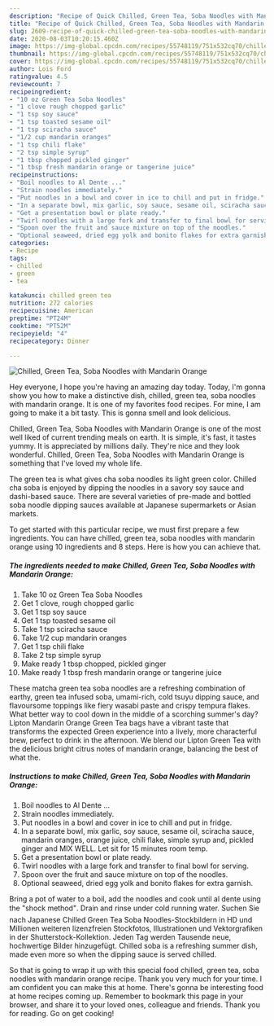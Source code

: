 ```yaml
---
description: "Recipe of Quick Chilled, Green Tea, Soba Noodles with Mandarin Orange"
title: "Recipe of Quick Chilled, Green Tea, Soba Noodles with Mandarin Orange"
slug: 2609-recipe-of-quick-chilled-green-tea-soba-noodles-with-mandarin-orange
date: 2020-08-03T10:20:15.460Z
image: https://img-global.cpcdn.com/recipes/55748119/751x532cq70/chilled-green-tea-soba-noodles-with-mandarin-orange-recipe-main-photo.jpg
thumbnail: https://img-global.cpcdn.com/recipes/55748119/751x532cq70/chilled-green-tea-soba-noodles-with-mandarin-orange-recipe-main-photo.jpg
cover: https://img-global.cpcdn.com/recipes/55748119/751x532cq70/chilled-green-tea-soba-noodles-with-mandarin-orange-recipe-main-photo.jpg
author: Lois Ford
ratingvalue: 4.5
reviewcount: 7
recipeingredient:
- "10 oz Green Tea Soba Noodles"
- "1 clove rough chopped garlic"
- "1 tsp soy sauce"
- "1 tsp toasted sesame oil"
- "1 tsp sciracha sauce"
- "1/2 cup mandarin oranges"
- "1 tsp chili flake"
- "2 tsp simple syrup"
- "1 tbsp chopped pickled ginger"
- "1 tbsp fresh mandarin orange or tangerine juice"
recipeinstructions:
- "Boil noodles to Al Dente ..."
- "Strain noodles immediately."
- "Put noodles in a bowl and cover in ice to chill and put in fridge."
- "In a separate bowl, mix garlic, soy sauce, sesame oil, sciracha sauce, mandarin oranges, orange juice, chili flake, simple syrup and, pickled ginger and MIX WELL. Let sit for 15 minutes room temp."
- "Get a presentation bowl or plate ready."
- "Twirl noodles with a large fork and transfer to final bowl for serving."
- "Spoon over the fruit and sauce mixture on top of the noodles."
- "Optional seaweed, dried egg yolk and bonito flakes for extra garnish."
categories:
- Recipe
tags:
- chilled
- green
- tea

katakunci: chilled green tea 
nutrition: 272 calories
recipecuisine: American
preptime: "PT24M"
cooktime: "PT52M"
recipeyield: "4"
recipecategory: Dinner

---
```



![Chilled, Green Tea, Soba Noodles with Mandarin Orange](https://img-global.cpcdn.com/recipes/55748119/751x532cq70/chilled-green-tea-soba-noodles-with-mandarin-orange-recipe-main-photo.jpg)

Hey everyone, I hope you're having an amazing day today. Today, I'm gonna show you how to make a distinctive dish, chilled, green tea, soba noodles with mandarin orange. It is one of my favorites food recipes. For mine, I am going to make it a bit tasty. This is gonna smell and look delicious.

Chilled, Green Tea, Soba Noodles with Mandarin Orange is one of the most well liked of current trending meals on earth. It is simple, it's fast, it tastes yummy. It is appreciated by millions daily. They're nice and they look wonderful. Chilled, Green Tea, Soba Noodles with Mandarin Orange is something that I've loved my whole life.

The green tea is what gives cha soba noodles its light green color. Chilled cha soba is enjoyed by dipping the noodles in a savory soy sauce and dashi-based sauce. There are several varieties of pre-made and bottled soba noodle dipping sauces available at Japanese supermarkets or Asian markets.


To get started with this particular recipe, we must first prepare a few ingredients. You can have chilled, green tea, soba noodles with mandarin orange using 10 ingredients and 8 steps. Here is how you can achieve that.

<!--inarticleads1-->

##### The ingredients needed to make Chilled, Green Tea, Soba Noodles with Mandarin Orange:

1. Take 10 oz Green Tea Soba Noodles
1. Get 1 clove, rough chopped garlic
1. Get 1 tsp soy sauce
1. Get 1 tsp toasted sesame oil
1. Take 1 tsp sciracha sauce
1. Take 1/2 cup mandarin oranges
1. Get 1 tsp chili flake
1. Take 2 tsp simple syrup
1. Make ready 1 tbsp chopped, pickled ginger
1. Make ready 1 tbsp fresh mandarin orange or tangerine juice


These matcha green tea soba noodles are a refreshing combination of earthy, green tea infused soba, umami-rich, cold tsuyu dipping sauce, and flavoursome toppings like fiery wasabi paste and crispy tempura flakes. What better way to cool down in the middle of a scorching summer&#39;s day? Lipton Mandarin Orange Green Tea bags have a vibrant taste that transforms the expected Green experience into a lively, more characterful brew, perfect to drink in the afternoon. We blend our Lipton Green Tea with the delicious bright citrus notes of mandarin orange, balancing the best of what the. 

<!--inarticleads2-->

##### Instructions to make Chilled, Green Tea, Soba Noodles with Mandarin Orange:

1. Boil noodles to Al Dente ...
1. Strain noodles immediately.
1. Put noodles in a bowl and cover in ice to chill and put in fridge.
1. In a separate bowl, mix garlic, soy sauce, sesame oil, sciracha sauce, mandarin oranges, orange juice, chili flake, simple syrup and, pickled ginger and MIX WELL. Let sit for 15 minutes room temp.
1. Get a presentation bowl or plate ready.
1. Twirl noodles with a large fork and transfer to final bowl for serving.
1. Spoon over the fruit and sauce mixture on top of the noodles.
1. Optional seaweed, dried egg yolk and bonito flakes for extra garnish.


Bring a pot of water to a boil, add the noodles and cook until al dente using the &#34;shock method&#34;. Drain and rinse under cold running water. Suchen Sie nach Japanese Chilled Green Tea Soba Noodles-Stockbildern in HD und Millionen weiteren lizenzfreien Stockfotos, Illustrationen und Vektorgrafiken in der Shutterstock-Kollektion. Jeden Tag werden Tausende neue, hochwertige Bilder hinzugefügt. Chilled soba is a refreshing summer dish, made even more so when the dipping sauce is served chilled. 

So that is going to wrap it up with this special food chilled, green tea, soba noodles with mandarin orange recipe. Thank you very much for your time. I am confident you can make this at home. There's gonna be interesting food at home recipes coming up. Remember to bookmark this page in your browser, and share it to your loved ones, colleague and friends. Thank you for reading. Go on get cooking!
